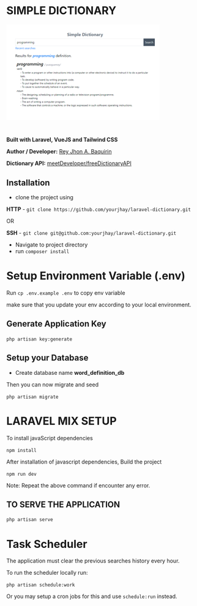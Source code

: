 # SIMPLE DICTIONARY

<img src="https://raw.githubusercontent.com/yourjhay/laravel-dictionary/master/public/sample.PNG" width="400">

#

**Built with Laravel, VueJS and Tailwind CSS**

**Author / Developer:** [Rey Jhon A. Baquirin](https://github.com/yourjhay)

**Dictionary API:**
[meetDeveloper/freeDictionaryAPI](https://github.com/meetDeveloper/freeDictionaryAPI)

## Installation

-   clone the project using

**HTTP** - `git clone https://github.com/yourjhay/laravel-dictionary.git`

OR

**SSH** - `git clone git@github.com:yourjhay/laravel-dictionary.git`

-   Navigate to project directory
-   run `composer install `

# Setup Environment Variable **(.env)**

Run `cp .env.example .env` to copy env variable

make sure that you update your env according to your local environment.

## Generate Application Key

`php artisan key:generate`

## Setup your Database

-   Create database name **word_definition_db**

Then you can now migrate and seed

`php artisan migrate`

# LARAVEL MIX SETUP

To install javaScript dependencies

`npm install`

After installation of javascript dependencies, Build the project

`npm run dev`

Note: Repeat the above command if encounter any error.

## TO SERVE THE APPLICATION

`php artisan serve`

# Task Scheduler

The application must clear the previous searches history every hour.

To run the scheduler locally run:

`php artisan schedule:work`

Or you may setup a cron jobs for this and use `schedule:run` instead.
